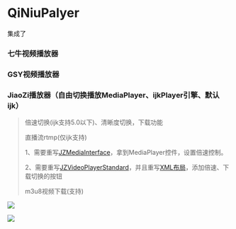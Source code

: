 # QiNiuPalyer

集成了

### 七牛视频播放器

### GSY视频播放器

### JiaoZi播放器（自由切换播放MediaPlayer、ijkPlayer引擎、默认ijk）

> 倍速切换(ijk支持5.0以下)、清晰度切换，下载功能
>
> 直播流rtmp(仅ijk支持)
>
> 1、需要重写[JZMediaInterface](https://github.com/wapchief/QiNiuPlayer/blob/master/app/src/main/java/com/wapchief/qiniuplayer/views/MyJZVideoPlayerStandard.java)，拿到MediaPlayer控件，设置倍速控制。
>
> 2、需要重写[JZVideoPlayerStandard](https://github.com/wapchief/QiNiuPlayer/blob/master/app/src/main/java/com/wapchief/qiniuplayer/system/MyJZMediaSystem.java)，并且重写[XML布局](https://github.com/wapchief/QiNiuPlayer/blob/master/app/src/main/res/layout/jiaozi_player_video.xml)，添加倍速、下载切换的按钮
>
> m3u8视频下载(支持)


![](https://github.com/wapchief/QiNiuPlayer/blob/master/screenshots/device-2018-02-09-145921.png?raw=true)

![](https://github.com/wapchief/QiNiuPlayer/blob/master/screenshots/device-2018-02-09-150102.png?raw=true)